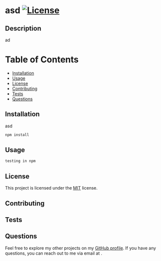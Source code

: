 # asd [![License](https://img.shields.io/badge/License-MIT-blue.svg)](https://opensource.org/licenses/MIT)
  ## Description
  ad
  # Table of Contents
  - [Installation](#installation)
  - [Usage](#usage)
  - [License](#license)
  - [Contributing](#contributing)
  - [Tests](#tests)
  - [Questions](#questions)

  ## Installation
  asd
  ```bash
  npm install
  ```

  ## Usage
  ``` bash 
  testing in npm  
  ```
 
  ## License
  This project is licensed under the [MIT](https://opensource.org/licenses/MIT) license.

  ## Contributing
  

  ## Tests
  

  ## Questions
  Feel free to explore my other projects on my [GitHub profile](https://github.com//). If you have any questions, you can reach out to me via email at [](mailto:).

